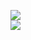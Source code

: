 [![](https://img.shields.io/badge/Made%20With-Github%20Spray-lightgrey.svg?style=for-the-badge&logo=github)](https://github.com/Annihil/github-spray#11341)  
[![](https://i.imgur.com/2DrTn0Z.gif)](https://github.com/Annihil/github-spray)